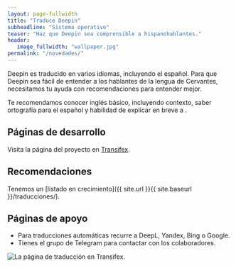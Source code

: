 ```yaml
---
layout: page-fullwidth
title: "Traduce Deepin"
subheadline: "Sistema operativo"
teaser: "Haz que Deepin sea comprensible a hispanohablantes."
header:
   image_fullwidth: "wallpaper.jpg"
permalink: "/novedades/"
---
```

Deepin es traducido en varios idiomas, incluyendo el español. Para que Deepin sea fácil de entender a los hablantes de la lengua de Cervantes, necesitamos tu ayuda con recomendaciones para entender mejor.

Te recomendamos conocer inglés básico, incluyendo contexto, saber ortografía para el español y habilidad de explicar en breve a .

## Páginas de desarrollo

Visita la página del proyecto en [Transifex](https://www.transifex.com/linuxdeepin/).

## Recomendaciones

Tenemos un [listado en crecimiento]({{ site.url }}{{ site.baseurl }}/traducciones/).

## Páginas de apoyo

* Para traducciones automáticas recurre a DeepL, Yandex, Bing o Google.
* Tienes el grupo de Telegram para contactar con los colaboradores.

<div class="row">
    <div class="medium-12 columns t30">
    <img src="{{ site.urlimg }}deepintransifex.jpg" alt="La página de traducción en Transifex.">
    </div><!-- /.medium-4.columns -->
</div>
